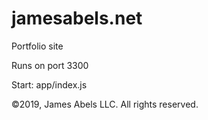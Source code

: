 # jamesabels.net

Portfolio site

Runs on port 3300

Start: app/index.js

©2019, James Abels LLC. All rights reserved.